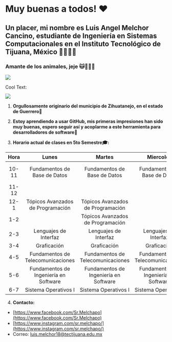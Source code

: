 # Muy buenas a todos! ♥
## Un placer, mi nombre es Luis Angel Melchor Cancino, estudiante de Ingeniería en Sistemas Computacionales en el Instituto Tecnológico de Tijuana, México :student::mexico:
### Amante de los animales, jeje :cat::hamster::dog::rabbit:
![](https://media1.tenor.com/images/758f88d49d8e2b31fd46b420d8f0fbe5/tenor.gif?itemid=14462866)

<a href="http://cooltext.com" target="_top"><img src="https://cooltext.com/images/ct_pixel.gif" width="80" height="15" alt="Cool Text: Logo and Graphics Generator" border="0" /></a>

![](https://images.cooltext.com/5466535.png)

1. **Orgullosamente originario del municipio de Zihuatanejo, en el estado de Guerrero:ocean:**

2. **Estoy aprendiendo a usar GitHub, mis primeras impresiones han sido muy buenas, espero seguir así y acoplarme a este herramienta para desarrolladores de software:hugs:**

3. **Horario actual de clases en 5to Semestre:mortar_board::**

|  Hora |                 Lunes                 |                 Martes                |               Miercoles               |                 Jueves                |            Viernes           |
|:-----:|:-------------------------------------:|:-------------------------------------:|:-------------------------------------:|:-------------------------------------:|:----------------------------:|
| 10-11 |      Fundamentos de Base de Datos     |      Fundamentos de Base de Datos     |      Fundamentos de Base de Datos     |      Fundamentos de Base de Datos     | Fundamentos de Base de Datos |
| 11-12 |                                       |                                       |                                       |                                       |                              |
|  12-1 |   Tópicos Avanzados de Programación   |   Tópicos Avanzados de Programación   |                                       |   Tópicos Avanzados de Programación   |                              |
|  1-2  |                                       |   Tópicos Avanzados de Programación   |                                       |   Tópicos Avanzados de Programación   |                              |
|  2-3  |         Lenguajes de Interfaz         |         Lenguajes de Interfaz         |         Lenguajes de Interfaz         |         Lenguajes de Interfaz         |                              |
|  3-4  |              Graficación              |              Graficación              |              Graficación              |              Graficación              |                              |
|  4-5  |   Fundamentos de Telecomunicaciones   |   Fundamentos de Telecomunicaciones   |   Fundamentos de Telecomunicaciones   |   Fundamentos de Telecomunicaciones   |                              |
|  5-6  | Fundamentos de Ingeniería en Software | Fundamentos de Ingeniería en Software | Fundamentos de Ingeniería en Software | Fundamentos de Ingeniería en Software |                              |
|  6-7  |          Sistema Operativos I         |          Sistema Operativos I         |          Sistema Operativos I         |          Sistema Operativos I         |                              |

4. **Contacto:**
- [https://www.facebook.com/Sr.Melchapo](https://www.facebook.com/Sr.Melchapo)
- [https://www.instagram.com/sr.melchapo/](https://www.instagram.com/sr.melchapo/)
- Correo: luis.melchor18@tectijuana.edu.mx

<!--
**MelchorLuis/MelchorLuis** is a ✨ _special_ ✨ repository because its `README.md` (this file) appears on your GitHub profile.

Here are some ideas to get you started:

- 🔭 I’m currently working on ...
- 🌱 I’m currently learning ...
- 👯 I’m looking to collaborate on ...
- 🤔 I’m looking for help with ...
- 💬 Ask me about ...
- 📫 How to reach me: ...
- 😄 Pronouns: ...
- ⚡ Fun fact: ...
-->
